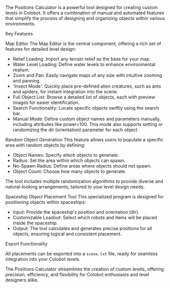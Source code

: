The Positions Calculator is a powerful tool designed for creating custom levels in Colobot. It offers a combination of manual and automated features that simplify the process of designing and organizing objects within various environments.  

Key Features  

Map Editor
The Map Editor is the central component, offering a rich set of features for detailed level design:  
- Relief Loading: Import any terrain relief as the base for your map.  
- Water Level Loading: Define water levels to enhance environmental realism.  
- Zoom and Pan: Easily navigate maps of any size with intuitive zooming and panning.  
- 'Insect Mode': Quickly place pre-defined alien creatures, such as ants and spiders, for instant integration into the scene.  
- Full Object List: Browse a detailed list of objects, each with preview images for easier identification.  
- Search Functionality: Locate specific objects swiftly using the search bar.  
- Manual Mode: Define custom object names and parameters manually, including attributes like power=100. This mode also supports setting or randomizing the dir (orientation) parameter for each object.  

Random Object Generation 
This feature allows users to populate a specific area with random objects by defining:  
- Object Names: Specify which objects to generate.  
- Radius: Set the area within which objects can spawn.  
- No-Spawn Radius: Define areas where objects should not spawn.  
- Object Count: Choose how many objects to generate.  

The tool includes multiple randomization algorithms to provide diverse and natural-looking arrangements, tailored to your level design needs.  

Spaceship Object Placement Tool 
This specialized program is designed for positioning objects within spaceships:  
- Input: Provide the spaceship's position and orientation (dir).  
- Customizable Loadout: Select which robots and items will be placed inside the spaceship.  
- Output: The tool calculates and generates precise positions for all objects, ensuring logical and consistent placement.  

Export Functionality

All placements can be exported into a `scene.txt` file, ready for seamless integration into your Colobot levels.  

The Positions Calculator streamlines the creation of custom levels, offering precision, efficiency, and flexibility for Colobot enthusiasts and level designers alike.

